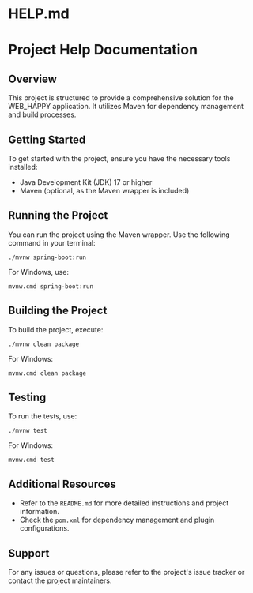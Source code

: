 # HELP.md

# Project Help Documentation

## Overview
This project is structured to provide a comprehensive solution for the WEB_HAPPY application. It utilizes Maven for dependency management and build processes.

## Getting Started
To get started with the project, ensure you have the necessary tools installed:

- Java Development Kit (JDK) 17 or higher
- Maven (optional, as the Maven wrapper is included)

## Running the Project
You can run the project using the Maven wrapper. Use the following command in your terminal:

```
./mvnw spring-boot:run
```

For Windows, use:

```
mvnw.cmd spring-boot:run
```

## Building the Project
To build the project, execute:

```
./mvnw clean package
```

For Windows:

```
mvnw.cmd clean package
```

## Testing
To run the tests, use:

```
./mvnw test
```

For Windows:

```
mvnw.cmd test
```

## Additional Resources
- Refer to the `README.md` for more detailed instructions and project information.
- Check the `pom.xml` for dependency management and plugin configurations.

## Support
For any issues or questions, please refer to the project's issue tracker or contact the project maintainers.